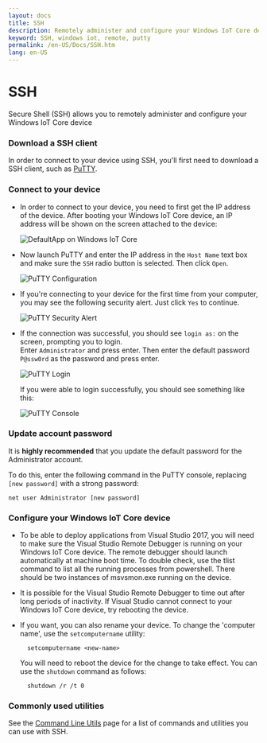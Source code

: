 ```yaml
---
layout: docs
title: SSH
description: Remotely administer and configure your Windows IoT Core device over SSH
keyword: SSH, windows iot, remote, putty
permalink: /en-US/Docs/SSH.htm
lang: en-US
---
```


# SSH
Secure Shell (SSH) allows you to remotely administer and configure your Windows IoT Core device

### Download a SSH client
In order to connect to your device using SSH, you'll first need to download a SSH client, such as [PuTTY](http://the.earth.li/~sgtatham/putty/latest/x86/putty.exe).

### Connect to your device
* In order to connect to your device, you need to first get the IP address of the device.  After booting your Windows IoT Core device, an IP address will be shown on the screen attached to the device:

    ![DefaultApp on Windows IoT Core]({{site.baseurl}}/Resources/images/DefaultApp.png)

* Now launch PuTTY and enter the IP address in the `Host Name` text box and make sure the `SSH` radio button is selected.  Then click `Open`.

    ![PuTTY Configuration]({{site.baseurl}}/Resources/images/ssh/putty_config.png)

* If you're connecting to your device for the first time from your computer, you may see the following security alert.  Just click `Yes` to continue.

    ![PuTTY Security Alert]({{site.baseurl}}/Resources/images/ssh/putty_security_prompt.png)

* If the connection was successful, you should see `login as:` on the screen, prompting you to login.  
    Enter `Administrator` and press enter.  Then enter the default password `P@ssw0rd` as the password and press enter.

    ![PuTTY Login]({{site.baseurl}}/Resources/images/ssh/putty_login.png)

    If you were able to login successfully, you should see something like this:

    ![PuTTY Console]({{site.baseurl}}/Resources/images/ssh/putty_console.png)

### Update account password

It is **highly recommended** that you update the default password for the Administrator account.

To do this, enter the following command in the PuTTY console, replacing `[new password]` with a strong password:
    
    net user Administrator [new password]
    
### Configure your Windows IoT Core device
* To be able to deploy applications from Visual Studio 2017, you will need to make sure the Visual Studio Remote Debugger is running on your Windows IoT Core device. The remote debugger should launch automatically at machine boot time. To double check, use the tlist command to list all the running processes from powershell. There should be two instances of msvsmon.exe running on the device.

* It is possible for the Visual Studio Remote Debugger to time out after long periods of inactivity. If Visual Studio cannot connect to your Windows IoT Core device, try rebooting the device.

* If you want, you can also rename your device. To change the 'computer name', use the `setcomputername` utility:

        setcomputername <new-name>

    You will need to reboot the device for the change to take effect. You can use the `shutdown` command as follows:

        shutdown /r /t 0
        
### Commonly used utilities

See the [Command Line Utils]({{site.baseurl}}/{{page.lang}}/Docs/CommandLineUtils) page for a list of commands and utilities you can use with SSH.
